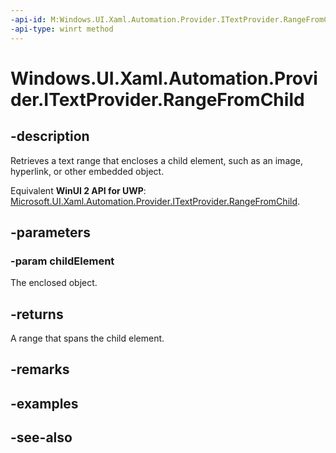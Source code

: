 ```yaml
---
-api-id: M:Windows.UI.Xaml.Automation.Provider.ITextProvider.RangeFromChild(Windows.UI.Xaml.Automation.Provider.IRawElementProviderSimple)
-api-type: winrt method
---
```


<!-- Method syntax
public Windows.UI.Xaml.Automation.Provider.ITextRangeProvider RangeFromChild(Windows.UI.Xaml.Automation.Provider.IRawElementProviderSimple childElement)
-->

# Windows.UI.Xaml.Automation.Provider.ITextProvider.RangeFromChild

## -description
Retrieves a text range that encloses a child element, such as an image, hyperlink, or other embedded object.

Equivalent **WinUI 2 API for UWP**: [Microsoft.UI.Xaml.Automation.Provider.ITextProvider.RangeFromChild](/windows/winui/api/microsoft.ui.xaml.automation.provider.itextprovider.rangefromchild).

## -parameters
### -param childElement
The enclosed object.

## -returns
A range that spans the child element.

## -remarks

## -examples

## -see-also
